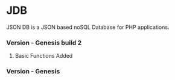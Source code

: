 # JDB
JSON DB is a JSON based noSQL Database for PHP applications.

### Version - Genesis build 2
1. Basic Functions Added

### Version - Genesis
